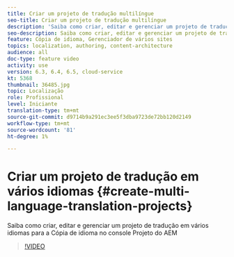 ```yaml
---
title: Criar um projeto de tradução multilíngue
seo-title: Criar um projeto de tradução multilíngue
description: 'Saiba como criar, editar e gerenciar um projeto de tradução em vários idiomas para a Cópia de idioma no console Projeto do AEM '
seo-description: Saiba como criar, editar e gerenciar um projeto de tradução em vários idiomas para a Cópia de idioma no console Projeto do AEM
feature: Cópia de idioma, Gerenciador de vários sites
topics: localization, authoring, content-architecture
audience: all
doc-type: feature video
activity: use
version: 6.3, 6.4, 6.5, cloud-service
kt: 5368
thumbnail: 36485.jpg
topic: Localização
role: Profissional
level: Iniciante
translation-type: tm+mt
source-git-commit: d9714b9a291ec3ee5f3dba9723de72bb120d2149
workflow-type: tm+mt
source-wordcount: '81'
ht-degree: 1%

---
```



# Criar um projeto de tradução em vários idiomas {#create-multi-language-translation-projects}

Saiba como criar, editar e gerenciar um projeto de tradução em vários idiomas para a Cópia de idioma no console Projeto do AEM

>[!VIDEO](https://video.tv.adobe.com/v/36485?quality=12&learn=on)
